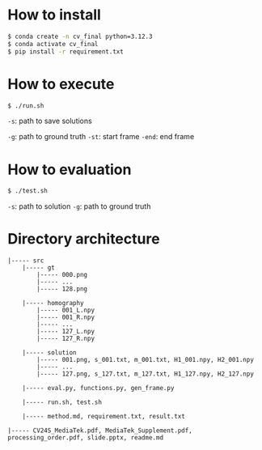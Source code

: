 # How to install
```bash
$ conda create -n cv_final python=3.12.3
$ conda activate cv_final
$ pip install -r requirement.txt
```

# How to execute
```bash
$ ./run.sh
```
`-s`: path to save solutions  

`-g`: path to ground truth
`-st`: start frame
`-end`: end frame

# How to evaluation
```bash
$ ./test.sh
```
`-s`: path to solution
`-g`: path to ground truth

# Directory architecture

```
|----- src
    |----- gt
        |----- 000.png
        |----- ...
        |----- 128.png

    |----- homography
        |----- 001_L.npy
        |----- 001_R.npy
        |----- ...
        |----- 127_L.npy
        |----- 127_R.npy

    |----- solution
        |----- 001.png, s_001.txt, m_001.txt, H1_001.npy, H2_001.npy
        |----- ...
        |----- 127.png, s_127.txt, m_127.txt, H1_127.npy, H2_127.npy

    |----- eval.py, functions.py, gen_frame.py

    |----- run.sh, test.sh

    |----- method.md, requirement.txt, result.txt

|----- CV24S_MediaTek.pdf, MediaTek_Supplement.pdf, processing_order.pdf, slide.pptx, readme.md
```

